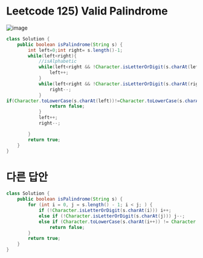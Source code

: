 # Leetcode 125) Valid Palindrome 

![image](https://user-images.githubusercontent.com/37058233/120431927-071a2d00-c32e-11eb-9bb4-06edc4aa81a5.png)

```java
class Solution {
    public boolean isPalindrome(String s) {
        int left=0;int right= s.length()-1;
        while(left<right){
            //isAlphabetic
            while(left<right && !Character.isLetterOrDigit(s.charAt(left))){
                left++;
            }
            while(left<right && !Character.isLetterOrDigit(s.charAt(right))){
                right--;
            }
if(Character.toLowerCase(s.charAt(left))!=Character.toLowerCase(s.charAt(right))){
                return false;
            }
            left++;
            right--;

        }
        return true;
    }
}
```

# 다른 답안

```java
class Solution {
    public boolean isPalindrome(String s) {
        for (int i = 0, j = s.length() - 1; i < j; ) {
            if (!Character.isLetterOrDigit(s.charAt(i))) i++;
            else if (!Character.isLetterOrDigit(s.charAt(j))) j--;
            else if (Character.toLowerCase(s.charAt(i++)) != Character.toLowerCase(s.charAt(j--))) 
                return false;
        }
        return true;          
    }
}
```

